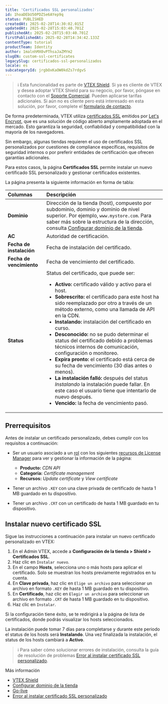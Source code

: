 ```yaml
---
title: 'Certificados SSL personalizados'
id: 1hoaDEbU50PDZSe6AYep9q
status: PUBLISHED
createdAt: 2025-02-28T14:30:02.015Z
updatedAt: 2025-02-28T15:03:40.701Z
publishedAt: 2025-02-28T15:03:40.701Z
firstPublishedAt: 2025-02-28T14:34:42.133Z
contentType: tutorial
productTeam: Identity
author: 1malnhMX0vPThsaJaZMYm2
slugEN: custom-ssl-certificates
legacySlug: certificados-ssl-personalizados
locale: es
subcategoryId: jrgbOxKaOW0kdZs7rdgvS
---
```


> ℹ️ Esta funcionalidad es parte de [VTEX Shield](https://help.vtex.com/es/tutorial/vtex-shield--2CVk6H9eY2CBtHjtDI7BFh). Si ya es cliente de VTEX y desea adoptar VTEX Shield para su negocio, por favor, póngase en contacto con el [Soporte Comercial](https://help.vtex.com/es/tracks/soporte-en-vtex--4AXsGdGHqExp9ZkiNq9eMy/3KQWGgkPOwbFTPfBxL7YwZ). Pueden aplicarse tarifas adicionales. Si aún no es cliente pero está interesado en esta solución, por favor, complete el [formulario de contacto](https://vtex.com/co-es/contacto/).

De forma predeterminada, VTEX utiliza [certificados SSL](https://help.vtex.com/es/tutorial/certificado-de-seguranca-ssl--tutorials_1308) emitidos por [Let's](https://letsencrypt.org/) [Encrypt](https://letsencrypt.org/), que es una solución de código abierto ampliamente adoptada en el mercado. Esto garantiza la seguridad, confiabilidad y compatibilidad con la mayoría de los navegadores.

Sin embargo, algunas tiendas requieren el uso de certificados SSL personalizados por cuestiones de compliance específicas, requisitos de seguridad internos o por preferir entidades de certificación que ofrecen garantías adicionales.

Para estos casos, la página **Certificados SSL** permite instalar un nuevo certificado SSL personalizado y gestionar certificados existentes.

La página presenta la siguiente información en forma de tabla:

| Columnas | Descripción |
| :---- | :---- |
| **Dominio** | Dirección de la tienda (host), compuesto por subdominio, dominio y dominio de nivel superior. Por ejemplo, `www.mystore.com`. Para saber más sobre la estructura de la dirección, consulta [Configurar dominio de la tienda](https://help.vtex.com/es/tutorial/configurar-o-dominio-da-loja--tutorials_2450#estrutura-do-endereco-da-loja). |
| **AC** | Autoridad de certificación. |
| **Fecha de instalación** | Fecha de instalación del certificado. |
| **Fecha de vencimiento** | Fecha de vencimiento del certificado. |
| **Status** | Status del certificado, que puede ser: <ul><li>**Activo:** certificado válido y activo para el host.</li><li>**Sobrescrito:** el certificado para este host ha sido reemplazado por otro a través de un método externo, como una llamada de API en la CDN.</li><li>**Instalando:** instalación del certificado en curso.</li><li>**Desconocido:** no se pudo determinar el status del certificado debido a problemas técnicos internos de comunicación, configuración o monitoreo.</li><li>**Expira pronto:** el certificado está cerca de su fecha de vencimiento (30 días antes o menos).</li><li>**La instalación falló:** después del status *Instalando* la instalación puede fallar. En este caso el usuario tiene que intentarlo de nuevo después.</li><li>**Vencido:** la fecha de vencimiento pasó.</li></ul> |

## Prerrequisitos

Antes de instalar un certificado personalizado, debes cumplir con los requisitos a continuación:

* Ser un usuario asociado a un [rol](https://help.vtex.com/es/tutorial/perfis-de-acesso--7HKK5Uau2H6wxE1rH5oRbc) con los siguientes [recursos de License Manager](https://help.vtex.com/es/tutorial/recursos-de-license-manager--3q6ztrC8YynQf6rdc6euk3) para ver y gestionar la información de la página:

  * **Producto:** *CDN API*  
  * **Categoría:** *Certificate management*  
  * **Recursos:** *Update certificate* y *View certificate*

* Tener un archivo `.KEY` con una clave privada de certificado de hasta 1 MB guardado en tu dispositivo.
* Tener un archivo `.CRT` con un certificado de hasta 1 MB guardado en tu dispositivo.

## Instalar nuevo certificado SSL

Sigue las instrucciones a continuación para instalar un nuevo certificado personalizado en VTEX:

1. En el Admin VTEX, accede a **Configuración de la tienda > Shield > Certificados SSL**.  
2. Haz clic en `Instalar nuevo`.  
3. En el campo **Hosts**, selecciona uno o más hosts para aplicar el certificado. Solo se muestran los hosts previamente registrados en tu cuenta.  
4. En **Clave privada**, haz clic en `Elige un archivo` para seleccionar un archivo en formato `.KEY` de hasta 1 MB guardado en tu dispositivo.  
5. En **Certificado**, haz clic en `Elegir un archivo` para seleccionar un archivo en formato `.CRT` de hasta 1 MB guardado en tu dispositivo.  
6. Haz clic en `Instalar`.

Si la configuración tiene éxito, se te redirigirá a la página de lista de certificados, donde podrás visualizar los hosts seleccionados.

La instalación puede tomar 7 días para completarse y durante este periodo el status de los hosts será **Instalando**. Una vez finalizada la instalación, el status de los hosts cambiará a **Activo**.

> ℹ️ Para saber cómo solucionar errores de instalación, consulta la guía de resolución de problemas [Error al instalar certificado SSL personalizado](https://help.vtex.com/es/tutorial/error-al-instalar-el-certificado-ssl-personalizado--6hgFzbcc96mcrqXZMmHCTr).

Más información

* [VTEX Shield](https://help.vtex.com/es/tutorial/vtex-shield--2CVk6H9eY2CBtHjtDI7BFh)  
* [Configurar dominio de la tienda](https://help.vtex.com/es/tutorial/configurar-o-dominio-da-loja--tutorials_2450)  
* [Go-live](https://help.vtex.com/es/tracks/realizando-o-go-live-da-sua-loja--4Ns5FxIiksmjsdX2yOTduM/12bQlMbJ68Ot0LIaO6Btkj#realizar-apontamento-de-dns)
* [Error al instalar certificado SSL personalizado](https://help.vtex.com/es/tutorial/error-al-instalar-el-certificado-ssl-personalizado--6hgFzbcc96mcrqXZMmHCTr)
